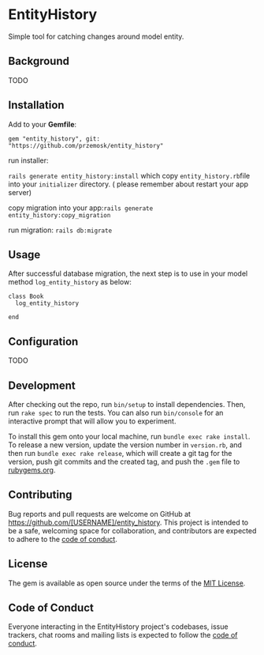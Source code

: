 # EntityHistory

Simple tool for catching changes around model entity.

## Background

TODO

## Installation

Add to your **Gemfile**:

`gem "entity_history", git: "https://github.com/przemosk/entity_history"`

run installer:

`rails generate entity_history:install`
which copy `entity_history.rb`file into your `initializer` directory. ( please remember about restart your app server)

copy migration into your app:`rails generate entity_history:copy_migration`

run migration: `rails db:migrate`


## Usage

After successful database migration, the next step is to use in your model method `log_entity_history` as below:

```
class Book
  log_entity_history

end
```

## Configuration

TODO

## Development

After checking out the repo, run `bin/setup` to install dependencies. Then, run `rake spec` to run the tests. You can also run `bin/console` for an interactive prompt that will allow you to experiment.

To install this gem onto your local machine, run `bundle exec rake install`. To release a new version, update the version number in `version.rb`, and then run `bundle exec rake release`, which will create a git tag for the version, push git commits and the created tag, and push the `.gem` file to [rubygems.org](https://rubygems.org).

## Contributing

Bug reports and pull requests are welcome on GitHub at https://github.com/[USERNAME]/entity_history. This project is intended to be a safe, welcoming space for collaboration, and contributors are expected to adhere to the [code of conduct](https://github.com/[USERNAME]/entity_history/blob/main/CODE_OF_CONDUCT.md).

## License

The gem is available as open source under the terms of the [MIT License](https://opensource.org/licenses/MIT).

## Code of Conduct

Everyone interacting in the EntityHistory project's codebases, issue trackers, chat rooms and mailing lists is expected to follow the [code of conduct](https://github.com/[USERNAME]/entity_history/blob/main/CODE_OF_CONDUCT.md).
